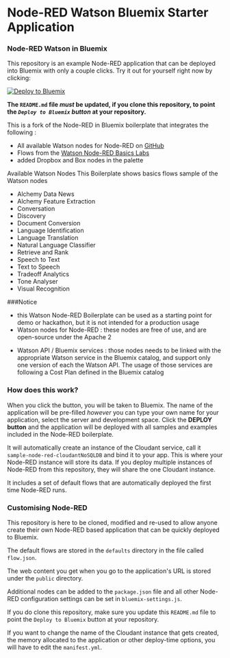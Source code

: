 Node-RED Watson Bluemix Starter Application
======================================

### Node-RED Watson in Bluemix

This repository is an example Node-RED application that can be deployed into
Bluemix with only a couple clicks. Try it out for yourself right now by clicking:

[![Deploy to Bluemix](https://bluemix.net/deploy/button.png)](https://bluemix.net/deploy?repository=https://github.com/webstruck/node-red-bluemix-starter.git)

**The `README.md` file *must* be updated, if you clone this repository, to point the *`Deploy to Bluemix` button* at your repository.**

This is a fork of the Node-RED in Bluemix boilerplate that integrates the following :

- All available Watson nodes for Node-RED on <a href="https://github.com/watson-developer-cloud/node-red-node-watson">GitHub</a>
- Flows from the <a href="https://github.com/watson-developer-cloud/node-red-labs/tree/master/basic_examples">Watson Node-RED Basics Labs</a>
- added Dropbox and Box nodes in the palette

Available Watson Nodes
This Boilerplate shows basics flows sample of the Watson nodes

- Alchemy Data News
- Alchemy Feature Extraction
- Conversation
- Discovery
- Document Conversion
- Language Identification
- Language Translation
- Natural Language Classifier
- Retrieve and Rank
- Speech to Text
- Text to Speech
- Tradeoff Analytics
- Tone Analyser
- Visual Recognition

###Notice
- this Watson Node-RED Boilerplate can be used as a starting point for demo or hackathon, but it is not intended for a production usage
- Watson nodes for Node-RED : these nodes are free of use, and are open-source under the Apache 2</p>
- Watson API / Bluemix services : those nodes needs to be linked with the appropriate Watson service in the Bluemix catalog, and support only one version of each the Watson API. The usage of those services are following a Cost Plan defined in the Bluemix catalog</p>

### How does this work?

When you click the button, you will be taken to Bluemix. The name of the application will be pre-filled *however* you can type your own name for your application, select the server and development space. Click the **DEPLOY button** and the application will be deployed with all samples and examples included in the Node-RED boilerplate.

It will automatically create an instance of the Cloudant service, call it `sample-node-red-cloudantNoSQLDB` and bind it to your app. This is where your Node-RED instance will store its data. If you deploy multiple instances of Node-RED from this repository, they will share the one Cloudant instance.

It includes a set of default flows that are automatically deployed the first time Node-RED runs.

### Customising Node-RED

This repository is here to be cloned, modified and re-used to allow anyone create their own Node-RED based application that can be quickly deployed to Bluemix.

The default flows are stored in the `defaults` directory in the file called `flow.json`.

The web content you get when you go to the application's URL is stored under the `public` directory.

Additional nodes can be added to the `package.json` file and all other Node-RED configuration settings can be set in `bluemix-settings.js`.

If you do clone this repository, make sure you update this `README.md` file to point the `Deploy to Bluemix` button at your repository.

If you want to change the name of the Cloudant instance that gets created, the memory allocated to the application or other deploy-time options, you will have to edit the `manifest.yml`.
